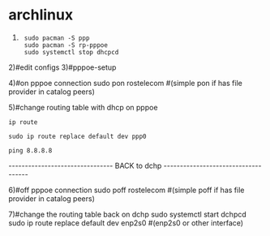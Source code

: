 archlinux
==========
1)   	sudo pacman -S ppp
        sudo pacman -S rp-pppoe
        sudo systemctl stop dhcpcd

2)#edit configs
3)#pppoe-setup

4)#on pppoe connection
          sudo pon rostelecom           #(simple pon if has file provider in catalog peers)

5)#change routing table with dhcp on pppoe

	ip route

	sudo ip route replace default dev ppp0

	ping 8.8.8.8

-------------------------------- BACK to dchp ------------------------------------

6)#off pppoe connection
          sudo poff rostelecom           #(simple poff if has file provider in catalog peers)

7)#change the routing table back on dchp
          sudo systemctl start dchpcd
          sudo ip route replace default dev enp2s0 #(enp2s0 or other interface)

